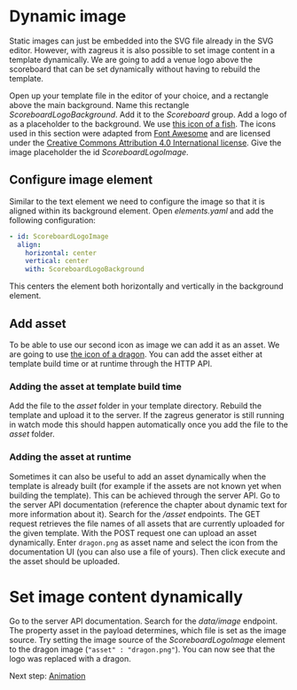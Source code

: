 # Dynamic image
Static images can just be embedded into the SVG file already in the SVG editor. However, with zagreus it is also possible to set image content in a template dynamically.
We are going to add a venue logo above the scoreboard that can be set dynamically without having to rebuild the template.

Open up your template file in the editor of your choice, and a rectangle above the main background. Name this rectangle _ScoreboardLogoBackground_. Add it to the _Scoreboard_ group.
Add a logo of as a placeholder to the background. We use [this icon of a fish](./img/fish.png). The icons used in this section were adapted from [Font Awesome](https://fontawesome.com/icons?d=gallery&m=free) and are licensed under the [Creative Commons Attribution 4.0 International license](https://fontawesome.com/license). Give the image placeholder the id _ScoreboardLogoImage_.

## Configure image element
Similar to the text element we need to configure the image so that it is aligned within its background element. Open _elements.yaml_ and add the following configuration:
```yaml
- id: ScoreboardLogoImage
  align:
    horizontal: center
    vertical: center
    with: ScoreboardLogoBackground
```
This centers the element both horizontally and vertically in the background element.

## Add asset
To be able to use our second icon as image we can add it as an asset. We are going to use [the icon of a dragon](./img/dragon.png). You can add the asset either at template build time or at runtime through the HTTP API.

### Adding the asset at template build time
Add the file to the _asset_ folder in your template directory.
Rebuild the template and upload it to the server. If the zagreus generator is still running in watch mode this should happen automatically once you add the file to the _asset_ folder.

### Adding the asset at runtime
Sometimes it can also be useful to add an asset dynamically when the template is already built (for example if the assets are not known yet when building the template). This can be achieved through the server API. Go to the server API documentation (reference the chapter about dynamic text for more information about it). Search for the _/asset_ endpoints. The GET request retrieves the file names of all assets that are currently uploaded for the given template. With the POST request one can upload an asset dynamically. Enter `dragon.png` as asset name and select the icon from the documentation UI (you can also use a file of yours). Then click execute and the asset should be uploaded.

# Set image content dynamically
Go to the server API documentation. Search for the _data/image_ endpoint. The property asset in the payload determines, which file is set as the image source. Try setting the image source of the _ScoreboardLogoImage_ element to the dragon image (`"asset" : "dragon.png"`). You can now see that the logo was replaced with a dragon.

Next step: [Animation](animations.md)

